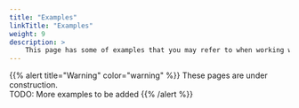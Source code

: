 ```yaml
---
title: "Examples"
linkTitle: "Examples"
weight: 9
description: >
    This page has some of examples that you may refer to when working with Operator Registry.
---
```


{{% alert title="Warning" color="warning" %}}
These pages are under construction.<br/>
TODO: More examples to be added
{{% /alert %}}
